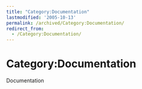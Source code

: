 ```yaml
---
title: "Category:Documentation"
lastmodified: '2005-10-13'
permalink: /archived/Category:Documentation/
redirect_from:
  - /Category:Documentation/
---
```


Category:Documentation
======================

Documentation

